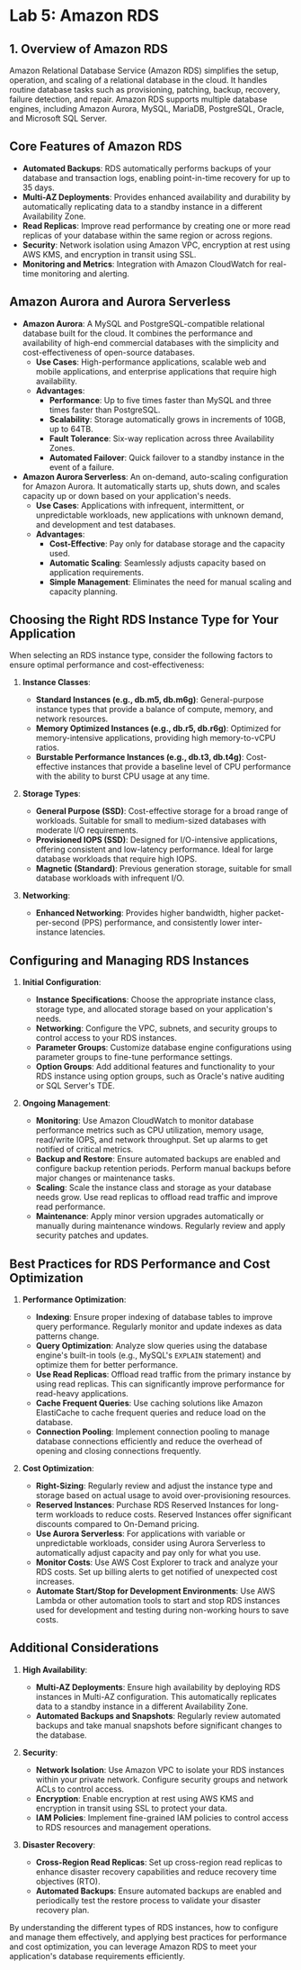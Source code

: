 # Lab 5: Amazon RDS

## 1. Overview of Amazon RDS

Amazon Relational Database Service (Amazon RDS) simplifies the setup, operation, and scaling of a relational database in the cloud. It handles routine database tasks such as provisioning, patching, backup, recovery, failure detection, and repair. Amazon RDS supports multiple database engines, including Amazon Aurora, MySQL, MariaDB, PostgreSQL, Oracle, and Microsoft SQL Server.

## Core Features of Amazon RDS

- **Automated Backups**: RDS automatically performs backups of your database and transaction logs, enabling point-in-time recovery for up to 35 days.
- **Multi-AZ Deployments**: Provides enhanced availability and durability by automatically replicating data to a standby instance in a different Availability Zone.
- **Read Replicas**: Improve read performance by creating one or more read replicas of your database within the same region or across regions.
- **Security**: Network isolation using Amazon VPC, encryption at rest using AWS KMS, and encryption in transit using SSL.
- **Monitoring and Metrics**: Integration with Amazon CloudWatch for real-time monitoring and alerting.

## Amazon Aurora and Aurora Serverless

- **Amazon Aurora**: A MySQL and PostgreSQL-compatible relational database built for the cloud. It combines the performance and availability of high-end commercial databases with the simplicity and cost-effectiveness of open-source databases.
  - **Use Cases**: High-performance applications, scalable web and mobile applications, and enterprise applications that require high availability.
  - **Advantages**:
    - **Performance**: Up to five times faster than MySQL and three times faster than PostgreSQL.
    - **Scalability**: Storage automatically grows in increments of 10GB, up to 64TB.
    - **Fault Tolerance**: Six-way replication across three Availability Zones.
    - **Automated Failover**: Quick failover to a standby instance in the event of a failure.
- **Amazon Aurora Serverless**: An on-demand, auto-scaling configuration for Amazon Aurora. It automatically starts up, shuts down, and scales capacity up or down based on your application's needs.
  - **Use Cases**: Applications with infrequent, intermittent, or unpredictable workloads, new applications with unknown demand, and development and test databases.
  - **Advantages**:
    - **Cost-Effective**: Pay only for database storage and the capacity used.
    - **Automatic Scaling**: Seamlessly adjusts capacity based on application requirements.
    - **Simple Management**: Eliminates the need for manual scaling and capacity planning.

## Choosing the Right RDS Instance Type for Your Application

When selecting an RDS instance type, consider the following factors to ensure optimal performance and cost-effectiveness:

1. **Instance Classes**:

   - **Standard Instances (e.g., db.m5, db.m6g)**: General-purpose instance types that provide a balance of compute, memory, and network resources.
   - **Memory Optimized Instances (e.g., db.r5, db.r6g)**: Optimized for memory-intensive applications, providing high memory-to-vCPU ratios.
   - **Burstable Performance Instances (e.g., db.t3, db.t4g)**: Cost-effective instances that provide a baseline level of CPU performance with the ability to burst CPU usage at any time.

2. **Storage Types**:

   - **General Purpose (SSD)**: Cost-effective storage for a broad range of workloads. Suitable for small to medium-sized databases with moderate I/O requirements.
   - **Provisioned IOPS (SSD)**: Designed for I/O-intensive applications, offering consistent and low-latency performance. Ideal for large database workloads that require high IOPS.
   - **Magnetic (Standard)**: Previous generation storage, suitable for small database workloads with infrequent I/O.

3. **Networking**:
   - **Enhanced Networking**: Provides higher bandwidth, higher packet-per-second (PPS) performance, and consistently lower inter-instance latencies.

## Configuring and Managing RDS Instances

1. **Initial Configuration**:

   - **Instance Specifications**: Choose the appropriate instance class, storage type, and allocated storage based on your application's needs.
   - **Networking**: Configure the VPC, subnets, and security groups to control access to your RDS instances.
   - **Parameter Groups**: Customize database engine configurations using parameter groups to fine-tune performance settings.
   - **Option Groups**: Add additional features and functionality to your RDS instance using option groups, such as Oracle's native auditing or SQL Server's TDE.

2. **Ongoing Management**:
   - **Monitoring**: Use Amazon CloudWatch to monitor database performance metrics such as CPU utilization, memory usage, read/write IOPS, and network throughput. Set up alarms to get notified of critical metrics.
   - **Backup and Restore**: Ensure automated backups are enabled and configure backup retention periods. Perform manual backups before major changes or maintenance tasks.
   - **Scaling**: Scale the instance class and storage as your database needs grow. Use read replicas to offload read traffic and improve read performance.
   - **Maintenance**: Apply minor version upgrades automatically or manually during maintenance windows. Regularly review and apply security patches and updates.

## Best Practices for RDS Performance and Cost Optimization

1. **Performance Optimization**:

   - **Indexing**: Ensure proper indexing of database tables to improve query performance. Regularly monitor and update indexes as data patterns change.
   - **Query Optimization**: Analyze slow queries using the database engine's built-in tools (e.g., MySQL's `EXPLAIN` statement) and optimize them for better performance.
   - **Use Read Replicas**: Offload read traffic from the primary instance by using read replicas. This can significantly improve performance for read-heavy applications.
   - **Cache Frequent Queries**: Use caching solutions like Amazon ElastiCache to cache frequent queries and reduce load on the database.
   - **Connection Pooling**: Implement connection pooling to manage database connections efficiently and reduce the overhead of opening and closing connections frequently.

2. **Cost Optimization**:
   - **Right-Sizing**: Regularly review and adjust the instance type and storage based on actual usage to avoid over-provisioning resources.
   - **Reserved Instances**: Purchase RDS Reserved Instances for long-term workloads to reduce costs. Reserved Instances offer significant discounts compared to On-Demand pricing.
   - **Use Aurora Serverless**: For applications with variable or unpredictable workloads, consider using Aurora Serverless to automatically adjust capacity and pay only for what you use.
   - **Monitor Costs**: Use AWS Cost Explorer to track and analyze your RDS costs. Set up billing alerts to get notified of unexpected cost increases.
   - **Automate Start/Stop for Development Environments**: Use AWS Lambda or other automation tools to start and stop RDS instances used for development and testing during non-working hours to save costs.

## Additional Considerations

1. **High Availability**:

   - **Multi-AZ Deployments**: Ensure high availability by deploying RDS instances in Multi-AZ configuration. This automatically replicates data to a standby instance in a different Availability Zone.
   - **Automated Backups and Snapshots**: Regularly review automated backups and take manual snapshots before significant changes to the database.

2. **Security**:

   - **Network Isolation**: Use Amazon VPC to isolate your RDS instances within your private network. Configure security groups and network ACLs to control access.
   - **Encryption**: Enable encryption at rest using AWS KMS and encryption in transit using SSL to protect your data.
   - **IAM Policies**: Implement fine-grained IAM policies to control access to RDS resources and management operations.

3. **Disaster Recovery**:
   - **Cross-Region Read Replicas**: Set up cross-region read replicas to enhance disaster recovery capabilities and reduce recovery time objectives (RTO).
   - **Automated Backups**: Ensure automated backups are enabled and periodically test the restore process to validate your disaster recovery plan.

By understanding the different types of RDS instances, how to configure and manage them effectively, and applying best practices for performance and cost optimization, you can leverage Amazon RDS to meet your application's database requirements efficiently.
